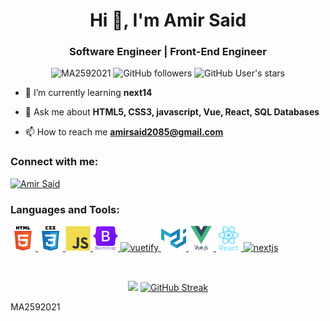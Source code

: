 <h1 align="center">Hi 👋, I'm Amir Said</h1>
<h3 align="center">Software Engineer | Front-End Engineer</h3>
<p align="center">
 <img src="https://komarev.com/ghpvc/?username=MA2592021&label=Profile%20views&color=0e75b6&style=flat" alt="MA2592021" /> <img alt="GitHub followers" src="https://img.shields.io/github/followers/MA2592021"> <img alt="GitHub User's stars" src="https://img.shields.io/github/stars/MA2592021">
 </p>


- 🌱 I’m currently learning **next14**

- 💬 Ask me about **HTML5, CSS3, javascript, Vue, React, SQL Databases**

- 📫 How to reach me **amirsaid2085@gmail.com**

<h3 align="left">Connect with me:</h3>
<p align="left">

<a href="https://www.linkedin.com/in/amir-ewida-38b079213" target="blank"><img src="https://raw.githubusercontent.com/rahuldkjain/github-profile-readme-generator/master/src/images/icons/Social/linked-in-alt.svg" alt="Amir Said" height="30" width="40" /></a> 
  

<h3 align="left">Languages and Tools:</h3>
<p align="left">
  <a href="https://developer.mozilla.org/en-US/docs/Web/HTML" target="_blank" rel="noreferrer">
    <img src="https://raw.githubusercontent.com/devicons/devicon/master/icons/html5/html5-original-wordmark.svg" alt="html5" width="40" height="40"/>
  </a>
  <a href="https://developer.mozilla.org/en-US/docs/Web/CSS" target="_blank" rel="noreferrer">
    <img src="https://raw.githubusercontent.com/devicons/devicon/master/icons/css3/css3-original-wordmark.svg" alt="css3" width="40" height="40"/>
  </a>
  <a href="https://developer.mozilla.org/en-US/docs/Web/JavaScript" target="_blank" rel="noreferrer">
    <img src="https://raw.githubusercontent.com/devicons/devicon/master/icons/javascript/javascript-original.svg" alt="javascript" width="40" height="40"/>
  </a>

  <a href="https://getbootstrap.com" target="_blank" rel="noreferrer">
    <img src="https://raw.githubusercontent.com/devicons/devicon/master/icons/bootstrap/bootstrap-original-wordmark.svg" alt="bootstrap" width="40" height="40"/>
  </a>
  <a href="https://vuetifyjs.com/" target="_blank" rel="noreferrer">
    <img src="https://cdn.vuetifyjs.com/docs/images/brand-kit/v-logo.svg" alt="vuetify" width="40" height="40"/>
  </a>
  <a href="https://mui.com/" target="_blank" rel="noreferrer">
    <img src="https://raw.githubusercontent.com/devicons/devicon/master/icons/materialui/materialui-original.svg" alt="mui" width="40" height="40"/>
  </a>
  <a href="https://vuejs.org/" target="_blank" rel="noreferrer">
    <img src="https://raw.githubusercontent.com/devicons/devicon/master/icons/vuejs/vuejs-original-wordmark.svg" alt="vue" width="40" height="40"/>
  </a>
  <a href="https://reactjs.org/" target="_blank" rel="noreferrer">
    <img src="https://raw.githubusercontent.com/devicons/devicon/master/icons/react/react-original-wordmark.svg" alt="react" width="40" height="40"/>
  </a>
<a href="https://nextjs.org/" target="_blank" rel="noreferrer">
    <img src="https://cdn.jsdelivr.net/npm/simple-icons@v5/icons/nextdotjs.svg" alt="nextjs" width="40" height="40"/>
  </a>
</p>
<br>
<p align="center">
<picture>
<source
  srcset="https://github-readme-stats.vercel.app/api?username=MA2592021&show_icons=true&theme=dark"
  media="(prefers-color-scheme: dark)"
/>
<source
  srcset="https://github-readme-stats.vercel.app/api?username=MA2592021&show_icons=true"
  media="(prefers-color-scheme: light), (prefers-color-scheme: no-preference)"
/>
<img src="https://github-readme-stats.vercel.app/api?username=MA2592021&show_icons=true" />
</picture>
 <a href="https://git.io/streak-stats"><img src="https://streak-stats.demolab.com?user=MA2592021&theme=dark" alt="GitHub Streak" /></a>
</p>MA2592021
